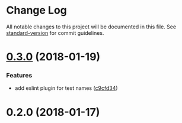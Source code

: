 # Change Log

All notable changes to this project will be documented in this file. See [standard-version](https://github.com/conventional-changelog/standard-version) for commit guidelines.

<a name="0.3.0"></a>
# [0.3.0](https://github.com/dcos-labs/eslint-config/compare/v0.2.0...v0.3.0) (2018-01-19)


### Features

* add eslint plugin for test names ([c9cfd34](https://github.com/dcos-labs/eslint-config/commit/c9cfd34))



<a name="0.2.0"></a>
# 0.2.0 (2018-01-17)
